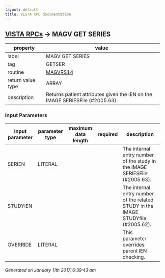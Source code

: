 ```yaml
---
layout: default
title: VISTA RPC documentation
---
```




## [VISTA RPCs](TableOfContent.md) &#8594; MAGV GET SERIES 

 property | value 
--- | --- 
 label | MAGV GET SERIES
 tag | GETSER
 routine | [MAGVRS14](http://code.osehra.org/dox/Routine_MAGVRS14_source.html)
 return value type | ARRAY
 description | Returns patient attributes given the IEN on the IMAGE SERIESFile (#2005.63).

### Input Parameters

| input parameter | parameter type | maximum data length | required | description | 
| --- | --- | --- | --- | --- | 
| SERIEN | LITERAL |  |  | The internal entry number of the study in the IMAGE SERIESFile (#2005.63). | 
| STUDYIEN |  |  |  | The internal entry number of the related STUDY in the IMAGE STUDYfile (#2005.62). | 
| OVERRIDE | LITERAL |  |  | This parameter overrides parent IEN checking. | 




 ###### Generated on January 11th 2017, 6:39:43 am